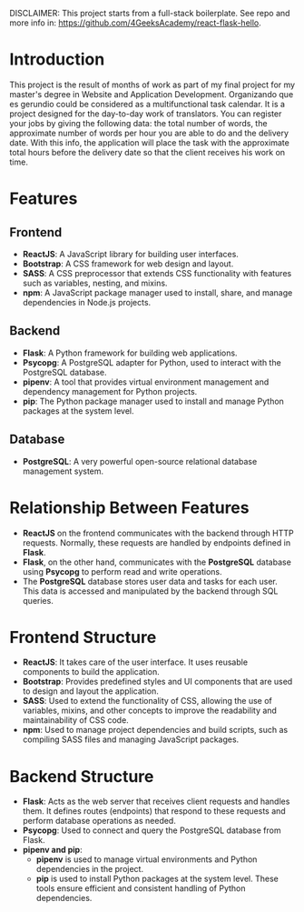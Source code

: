 DISCLAIMER: This project starts from a full-stack boilerplate. See repo and more info in: https://github.com/4GeeksAcademy/react-flask-hello.

# Introduction
This project is the result of months of work as part of my final project for my master's degree in Website and Application Development. Organizando que es gerundio could be considered as a multifunctional task calendar. It is a project designed for the day-to-day work of translators. You can register your jobs by giving the following data: the total number of words, the approximate number of words per hour you are able to do and the delivery date. With this info, the application will place the task with the approximate total hours before the delivery date so that the client receives his work on time.

# Features
## Frontend
- **ReactJS**: A JavaScript library for building user interfaces.
- **Bootstrap**: A CSS framework for web design and layout.
- **SASS**: A CSS preprocessor that extends CSS functionality with features such as variables, nesting, and mixins.
- **npm**: A JavaScript package manager used to install, share, and manage dependencies in Node.js projects.

## Backend
- **Flask**: A Python framework for building web applications.
- **Psycopg**: A PostgreSQL adapter for Python, used to interact with the PostgreSQL database.
- **pipenv**: A tool that provides virtual environment management and dependency management for Python projects.
- **pip**: The Python package manager used to install and manage Python packages at the system level.

## Database
- **PostgreSQL**: A very powerful open-source relational database management system.

# Relationship Between Features
- **ReactJS** on the frontend communicates with the backend through HTTP requests. Normally, these requests are handled by endpoints defined in **Flask**.
- **Flask**, on the other hand, communicates with the **PostgreSQL** database using **Psycopg** to perform read and write operations.
- The **PostgreSQL** database stores user data and tasks for each user. This data is accessed and manipulated by the backend through SQL queries.

# Frontend Structure
- **ReactJS**: It takes care of the user interface. It uses reusable components to build the application.
- **Bootstrap**: Provides predefined styles and UI components that are used to design and layout the application.
- **SASS**: Used to extend the functionality of CSS, allowing the use of variables, mixins, and other concepts to improve the readability and maintainability of CSS code.
- **npm**: Used to manage project dependencies and build scripts, such as compiling SASS files and managing JavaScript packages.

# Backend Structure
- **Flask**: Acts as the web server that receives client requests and handles them. It defines routes (endpoints) that respond to these requests and perform database operations as needed.
- **Psycopg**: Used to connect and query the PostgreSQL database from Flask.
- **pipenv and pip**: 
  - **pipenv** is used to manage virtual environments and Python dependencies in the project.
  - **pip** is used to install Python packages at the system level.
These tools ensure efficient and consistent handling of Python dependencies.


